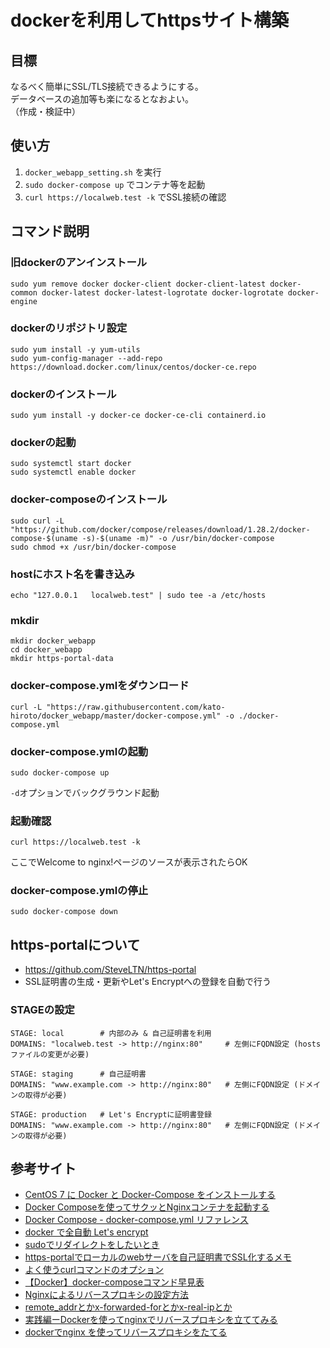 # dockerを利用してhttpsサイト構築

## 目標

なるべく簡単にSSL/TLS接続できるようにする。  
データベースの追加等も楽になるとなおよい。  
（作成・検証中）  

## 使い方

1. `docker_webapp_setting.sh` を実行
2. `sudo docker-compose up` でコンテナ等を起動
3. `curl https://localweb.test -k` でSSL接続の確認

## コマンド説明

### 旧dockerのアンインストール
```
sudo yum remove docker docker-client docker-client-latest docker-common docker-latest docker-latest-logrotate docker-logrotate docker-engine
```

### dockerのリポジトリ設定
```
sudo yum install -y yum-utils
sudo yum-config-manager --add-repo https://download.docker.com/linux/centos/docker-ce.repo
```

### dockerのインストール
```
sudo yum install -y docker-ce docker-ce-cli containerd.io
```

### dockerの起動
```
sudo systemctl start docker
sudo systemctl enable docker
```

### docker-composeのインストール
```
sudo curl -L "https://github.com/docker/compose/releases/download/1.28.2/docker-compose-$(uname -s)-$(uname -m)" -o /usr/bin/docker-compose
sudo chmod +x /usr/bin/docker-compose
```

### hostにホスト名を書き込み
```
echo "127.0.0.1   localweb.test" | sudo tee -a /etc/hosts
```

### mkdir
```
mkdir docker_webapp
cd docker_webapp
mkdir https-portal-data
```

### docker-compose.ymlをダウンロード
```
curl -L "https://raw.githubusercontent.com/kato-hiroto/docker_webapp/master/docker-compose.yml" -o ./docker-compose.yml
```

### docker-compose.ymlの起動
```
sudo docker-compose up
```
`-d`オプションでバックグラウンド起動

### 起動確認
```
curl https://localweb.test -k
```
ここでWelcome to nginx!ページのソースが表示されたらOK

### docker-compose.ymlの停止
```
sudo docker-compose down
```

## https-portalについて

- https://github.com/SteveLTN/https-portal
- SSL証明書の生成・更新やLet's Encryptへの登録を自動で行う

### STAGEの設定

```
STAGE: local        # 内部のみ & 自己証明書を利用
DOMAINS: "localweb.test -> http://nginx:80"     # 左側にFQDN設定 (hostsファイルの変更が必要)
```

```
STAGE: staging      # 自己証明書
DOMAINS: "www.example.com -> http://nginx:80"   # 左側にFQDN設定 (ドメインの取得が必要)
```

```
STAGE: production   # Let's Encryptに証明書登録
DOMAINS: "www.example.com -> http://nginx:80"   # 左側にFQDN設定 (ドメインの取得が必要)
```

## 参考サイト
- [CentOS 7 に Docker と Docker-Compose をインストールする](https://blog.hiros-dot.net/?p=10440)
- [Docker Composeを使ってサクッとNginxコンテナを起動する](https://qiita.com/NagaokaKenichi/items/c03366f0b84b12c0a30d)
- [Docker Compose - docker-compose.yml リファレンス](https://qiita.com/zembutsu/items/9e9d80e05e36e882caaa)
- [docker で全自動 Let's encrypt](https://qiita.com/kuboon/items/f424b84c718619460c6f)
- [sudoでリダイレクトをしたいとき](https://yut.hatenablog.com/entry/20111013/1318436872)
- [https-portalでローカルのwebサーバを自己証明書でSSL化するメモ](https://7me.nobiki.com/2020/04/18/docker-https-portal-ssl-certificate-local/)
- [よく使うcurlコマンドのオプション](https://qiita.com/ryuichi1208/items/e4e1b27ff7d54a66dcd9)
- [【Docker】docker-composeコマンド早見表](https://qiita.com/beanbeenzou/items/47207bb131ec5a158774)
- [Nginxによるリバースプロキシの設定方法](https://qiita.com/schwarz471/items/9b44adfbec006eab60b0)
- [remote_addrとかx-forwarded-forとかx-real-ipとか](https://christina04.hatenablog.com/entry/2016/10/25/190000)
- [実践編ーDockerを使ってnginxでリバースプロキシを立ててみる](https://qiita.com/zawawahoge/items/d58ab6b746625e8d4457)
- [dockerでnginx を使ってリバースプロキシをたてる](https://karuta-kayituka.hatenablog.com/entry/2019/06/30/221301)
